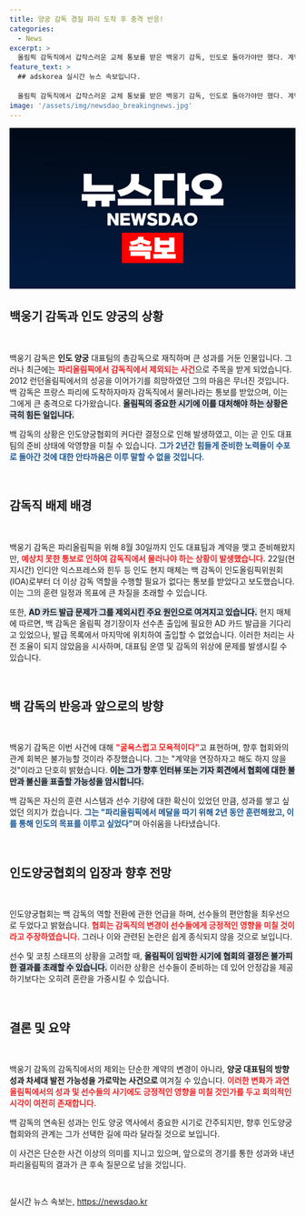 ```yaml
---
title: 양궁 감독 경질 파리 도착 후 충격 반응!
categories:
  - News
excerpt: >
  올림픽 감독직에서 갑작스러운 교체 통보를 받은 백웅기 감독, 인도로 돌아가야만 했다. 계약 연장하자니 사라진 기회라며 아쉬움을 토로하며, 인도양궁팀의 미래가 불투명해졌다. 클릭하여 그의 굴욕적인 사연을 확인해보세요!
feature_text: >
  ## adskorea 실시간 뉴스 속보입니다.

  올림픽 감독직에서 갑작스러운 교체 통보를 받은 백웅기 감독, 인도로 돌아가야만 했다. 계약 연장하자니 사라진 기회라며 아쉬움을 토로하며, 인도양궁팀의 미래가 불투명해졌다. 클릭하여 그의 굴욕적인 사연을 확인해보세요!
image: '/assets/img/newsdao_breakingnews.jpg'
---
```


<p><img src="/assets/img/newsdao_breakingnews.jpg" alt="adskorea 속보" /></p>

<h2 data-ke-size="size26">백웅기 감독과 인도 양궁의 상황</h2>

<p data-ke-size="size16">&nbsp;</p>

<p>백웅기 감독은 <b>인도 양궁</b> 대표팀의 총감독으로 재직하며 큰 성과를 거둔 인물입니다. 그러나 최근에는 <b><span style="color: #ee2323;">파리올림픽에서 감독직에서 제외되는 사건</span></b>으로 주목을 받게 되었습니다. 2012 런던올림픽에서의 성공을 이어가기를 희망하였던 그의 마음은 무너진 것입니다. 백 감독은 프랑스 파리에 도착하자마자 감독직에서 물러나라는 통보를 받았으며, 이는 그에게 큰 충격으로 다가왔습니다. <b><span style="background-color: #21538527;">올림픽의 중요한 시기에 이를 대처해야 하는 상황은 극히 힘든 일입니다.</span></b> </p>

<p>백 감독의 상황은 인도양궁협회의 커다란 결정으로 인해 발생하였고, 이는 곧 인도 대표팀의 준비 상태에 악영향을 미칠 수 있습니다. <b><span style="color: #1a5490;">그가 2년간 힘들게 준비한 노력들이 수포로 돌아간 것에 대한 안타까움은 이루 말할 수 없을 것입니다</span></b>. </p>

<p data-ke-size="size16">&nbsp;</p>

<h2 data-ke-size="size26">감독직 배제 배경</h2>

<p data-ke-size="size16">&nbsp;</p>

<p>백웅기 감독은 파리올림픽을 위해 8월 30일까지 인도 대표팀과 계약을 맺고 준비해왔지만, <b><span style="color: #ee2323;">예상치 못한 통보로 인하여 감독직에서 물러나야 하는 상황이 발생했습니다.</span></b> 22일(현지시간) 인디안 익스프레스와 힌두 등 인도 현지 매체는 백 감독이 인도올림픽위원회(IOA)로부터 더 이상 감독 역할을 수행할 필요가 없다는 통보를 받았다고 보도했습니다. 이는 그의 훈련 일정과 목표에 큰 차질을 초래할 수 있습니다.</p>

<p>또한, <b><span style="background-color: #21538527;">AD 카드 발급 문제가 그를 제외시킨 주요 원인으로 여겨지고 있습니다.</span></b> 현지 매체에 따르면, 백 감독은 올림픽 경기장이자 선수촌 출입에 필요한 AD 카드 발급을 기다리고 있었으나, 발급 목록에서 마지막에 위치하여 출입할 수 없었습니다. 이러한 처리는 사전 조율이 되지 않았음을 시사하며, 대표팀 운영 및 감독의 위상에 문제를 발생시킬 수 있습니다.</p>

<p data-ke-size="size16">&nbsp;</p>

<h2 data-ke-size="size26">백 감독의 반응과 앞으로의 방향</h2>

<p data-ke-size="size16">&nbsp;</p>

<p>백웅기 감독은 이번 사건에 대해 <b><span style="color: #ee2323;">"굴욕스럽고 모욕적이다"</span></b>고 표현하며, 향후 협회와의 관계 회복은 불가능할 것이라 주장했습니다. 그는 "계약을 연장하자고 해도 하지 않을 것"이라고 단호히 밝혔습니다. <b><span style="background-color: #21538527;">이는 그가 향후 인터뷰 또는 기자 회견에서 협회에 대한 불만과 불신을 표출할 가능성을 암시합니다.</span></b></p>

<p>백 감독은 자신의 훈련 시스템과 선수 기량에 대한 확신이 있었던 만큼, 성과를 쌓고 싶었던 의지가 컸습니다. <b><span style="color: #1a5490;">그는 "파리올림픽에서 메달을 따기 위해 2년 동안 훈련해왔고, 이를 통해 인도의 목표를 이루고 싶었다"</span></b>며 아쉬움을 나타냈습니다.</p>

<p data-ke-size="size16">&nbsp;</p>

<h2 data-ke-size="size26">인도양궁협회의 입장과 향후 전망</h2>

<p data-ke-size="size16">&nbsp;</p>

<p>인도양궁협회는 백 감독의 역할 전환에 관한 언급을 하며, 선수들의 편안함을 최우선으로 두었다고 밝혔습니다. <b><span style="color: #ee2323;">협회는 감독직의 변경이 선수들에게 긍정적인 영향을 미칠 것이라고 주장하였습니다.</span></b> 그러나 이와 관련된 논란은 쉽게 종식되지 않을 것으로 보입니다. </p>

<p>선수 및 코칭 스태프의 상황을 고려할 때, <b><span style="background-color: #21538527;">올림픽이 임박한 시기에 협회의 결정은 불가피한 결과를 초래할 수 있습니다.</span></b> 이러한 상황은 선수들이 준비하는 데 있어 안정감을 제공하기보다는 오히려 혼란을 가중시킬 수 있습니다. </p>

<p data-ke-size="size16">&nbsp;</p>

<h2 data-ke-size="size26">결론 및 요약</h2>

<p data-ke-size="size16">&nbsp;</p>

<p>백웅기 감독의 감독직에서의 제외는 단순한 계약의 변경이 아니라, <b>양궁 대표팀의 방향성과 차세대 발전 가능성을 가로막는 사건으로 </b>여겨질 수 있습니다. <b><span style="color: #ee2323;">이러한 변화가 과연 올림픽에서의 성과 및 선수들의 사기에도 긍정적인 영향을 미칠 것인가를 두고 회의적인 시각이 여전히 존재합니다.</span></b> </p>

<p>백 감독의 연속된 성과는 인도 양궁 역사에서 중요한 시기로 간주되지만, 향후 인도양궁협회와의 관계는 그가 선택한 길에 따라 달라질 것으로 보입니다. </p>

<p>이 사건은 단순한 사건 이상의 의미를 지니고 있으며, 앞으로의 경기를 통한 성과와 내년 파리올림픽의 결과가 큰 후속 질문으로 남을 것입니다.</p>

<p data-ke-size="size16">&nbsp;</p>
실시간 뉴스 속보는, <a href="https://newsdao.kr" rel="dofollow">https://newsdao.kr</a>


